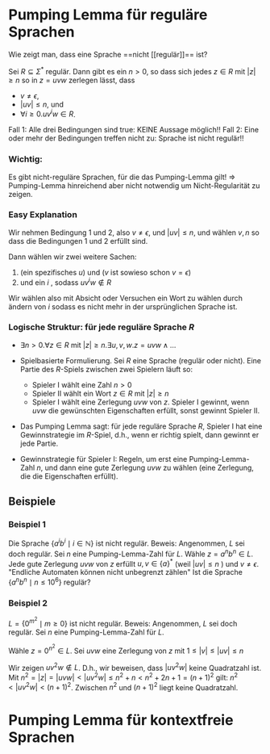 # Pumping Lemma für reguläre Sprachen
Wie zeigt man, dass eine Sprache ==nicht [[regulär]]== ist?

Sei $R \subseteq \Sigma^*$ regulär. Dann gibt es ein $n>0$, so dass sich jedes $z \in R$ mit $|z| \geq n$ so in $z=u v w$ zerlegen lässt, dass
- $v \neq \epsilon$,
- $|u v| \leq n$, und
- $\forall i \geq 0 . u v^i w \in R$.

Fall 1: Alle drei Bedingungen sind true: KEINE Aussage möglich!!
Fall 2: Eine oder mehr der Bedingungen treffen nicht zu: Sprache ist nicht regulär!!

### Wichtig:
Es gibt nicht-reguläre Sprachen, für die das Pumping-Lemma gilt!
$\Rightarrow$ Pumping-Lemma hinreichend aber nicht notwendig um Nicht-Regularität zu zeigen.



### Easy Explanation
Wir nehmen Bedingung 1 und 2,
also $v \neq \epsilon$, und $|u v| \leq n$,
und wählen $v,n$ so dass die Bedingungen 1 und 2 erfüllt sind.

Dann wählen wir zwei weitere Sachen:
1. (ein spezifisches $u$) und ($v$ ist sowieso schon $v=\epsilon$)
2. und ein $i$ , sodass $uv^{i}w \notin R$

Wir wählen also mit Absicht oder Versuchen ein Wort zu wählen durch ändern von $i$ sodass es nicht mehr in der ursprünglichen Sprache ist.


### Logische Struktur: für jede reguläre Sprache $R$
- $\exists n>0 . \forall z \in R \text { mit }|z| \geq n . \exists u, v, w . z=u v w \wedge \ldots$

- Spielbasierte Formulierung.
	Sei $R$ eine Sprache (regulär oder nicht). Eine Partie des $R$-Spiels zwischen zwei Spielern läuft so:
	- Spieler I wählt eine Zahl $n>0$
	- Spieler II wählt ein Wort $z \in R$ mit $|z| \geq n$
	- Spieler I wählt eine Zerlegung $u v w$ von $z$.
	Spieler I gewinnt, wenn $u v w$ die gewünschten Eigenschaften erfüllt, sonst gewinnt Spieler II.

- Das Pumping Lemma sagt: für jede reguläre Sprache $R$, Spieler I hat eine Gewinnstrategie im $R$-Spiel, d.h., wenn er richtig spielt, dann gewinnt er jede Partie.
- Gewinnstrategie für Spieler I: Regeln, um erst eine Pumping-Lemma-Zahl $n$, und dann eine gute Zerlegung $u v w$ zu wählen (eine Zerlegung, die die Eigenschaften erfüllt).



## Beispiele
### Beispiel 1
Die Sprache $\{a^i b^i \mid i \in \mathbb{N}\}$ ist nicht regulär.
Beweis:
Angenommen, $L$ sei doch regulär.
Sei $n$ eine Pumping-Lemma-Zahl für $L$.
Wähle $z=a^n b^n \in L$.
Jede gute Zerlegung $u v w$ von $z$ erfüllt
$u, v \in\{a\}^*$ (weil $|u v| \leq n$ ) und $v \neq \epsilon$.
"Endliche Automaten können nicht unbegrenzt zählen"
Ist die Sprache $\{a^n b^n \mid n \leq 10^6\}$ regulär?

### Beispiel 2
$L=\{0^{m^2} \mid m \geq 0\}$ ist nicht regulär.
Beweis:
Angenommen, $L$ sei doch regulär.
Sei $n$ eine Pumping-Lemma-Zahl für $L$.

Wähle $z=0^{n^2} \in L$. Sei $u v w$ eine Zerlegung von $z$ mit
$1 \leq|v| \leq|u v| \leq n$

Wir zeigen $u v^2 w \notin L$. D.h., wir beweisen, dass $\left|u v^2 w\right|$ keine Quadratzahl ist. 
Mit
$n^2=|z|=|u v w|<\left|u v^2 w\right| \leq n^2+n<n^2+2 n+1=(n+1)^2$
gilt:
$n^2<\left|u v^2 w\right|<(n+1)^2$. Zwischen $n^2$ und $(n+1)^2$ liegt keine Quadratzahl.



# Pumping Lemma für kontextfreie Sprachen

